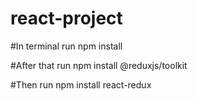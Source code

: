# react-project

#In terminal run npm install

#After that run npm install @reduxjs/toolkit

#Then run npm install react-redux
